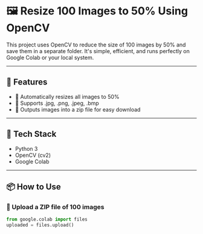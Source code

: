 # 🖼  Resize 100 Images to 50% Using OpenCV

This project uses OpenCV to reduce the size of 100 images by 50% and save them in a separate folder. It's simple, efficient, and runs perfectly on Google Colab or your local system.

---

## 🚀 Features

- 🔹 Automatically resizes all images to 50%
- 🔹 Supports .jpg, .png, .jpeg, .bmp
- 🔹 Outputs images into a zip file for easy download

---

## 🧰 Tech Stack

- Python 3
- OpenCV (cv2)
- Google Colab

---

## 📦 How to Use

### 📌 Upload a ZIP file of 100 images

```python
from google.colab import files
uploaded = files.upload()
